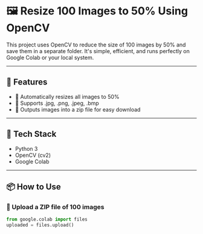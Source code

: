 # 🖼  Resize 100 Images to 50% Using OpenCV

This project uses OpenCV to reduce the size of 100 images by 50% and save them in a separate folder. It's simple, efficient, and runs perfectly on Google Colab or your local system.

---

## 🚀 Features

- 🔹 Automatically resizes all images to 50%
- 🔹 Supports .jpg, .png, .jpeg, .bmp
- 🔹 Outputs images into a zip file for easy download

---

## 🧰 Tech Stack

- Python 3
- OpenCV (cv2)
- Google Colab

---

## 📦 How to Use

### 📌 Upload a ZIP file of 100 images

```python
from google.colab import files
uploaded = files.upload()
